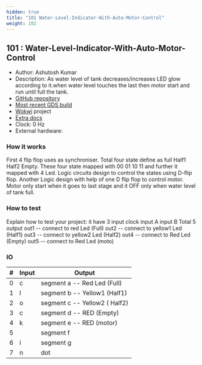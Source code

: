 ```yaml
---
hidden: true
title: "101 Water-Level-Indicator-With-Auto-Motor-Control"
weight: 102
---
```


## 101 : Water-Level-Indicator-With-Auto-Motor-Control

* Author: Ashutosh Kumar
* Description: As water level of tank decreases/increases LED glow according to it.when water level touches the last then motor start and run until full the tank.
* [GitHub repository](https://github.com/kashi1729/tt03-submission-Water-Level-Indicator-With-Auto-Motor-controller)
* [Most recent GDS build](https://github.com/kashi1729/tt03-submission-Water-Level-Indicator-With-Auto-Motor-controller/actions/runs/4785332822)
* [Wokwi](https://wokwi.com/projects/362788954641333249) project
* [Extra docs]()
* Clock: 0 Hz
* External hardware: 



### How it works

First 4 flip flop uses as synchroniser. Total four state define as full  Half1  Half2  Empty. These four state mapped with 00  01  10  11 and further it  mapped with 4 Led. Logic circuits design to control the states using D-flip flop. Another Logic design with help of one D flip flop to control motor. Motor only start when it goes to last stage and it OFF only when water level of tank full.

### How to test

Explain how to test your project:
it have 3 input 
clock 
input A 
input B 
Total 5 output 
out1 -- connect to red Led (Full)
out2 -- connect to yellow1 Led (Half1)
out3 -- connect to yellow2 Led (Half2)
out4 -- connect to Red Led (Empty)
out5 -- connect to Red Led (moto)    


### IO

| # | Input        | Output       |
|---|--------------|--------------|
| 0 | c  | segment a -- Red Led (Full) |
| 1 | l  | segment b -- Yellow1 (Half1) |
| 2 | o  | segment c -- Yellow2 ( Half2) |
| 3 | c  | segment d -- RED (Empty) |
| 4 | k  | segment e -- RED (motor) |
| 5 |    | segment f |
| 6 | i  | segment g |
| 7 | n  | dot |
